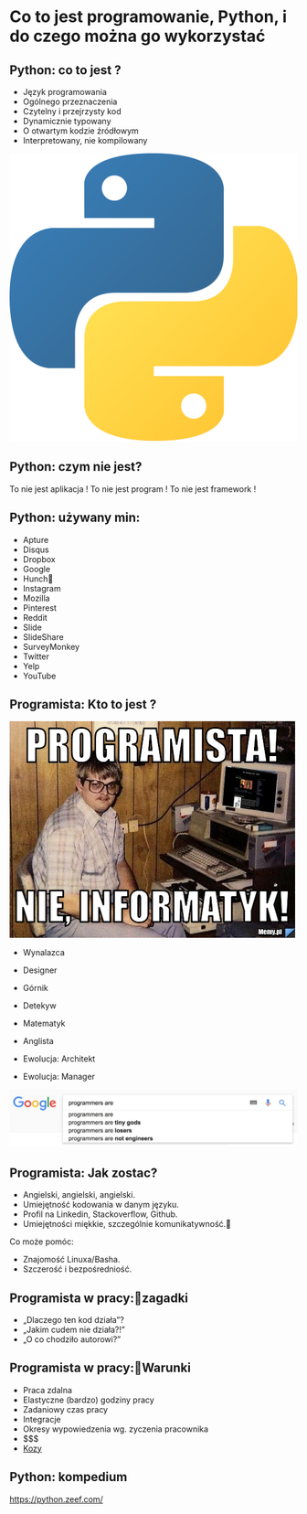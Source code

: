 Co to jest programowanie, Python, i do czego można go wykorzystać
==================================================================

Python: co to jest ?
--------------------

* Język programowania
* Ogólnego przeznaczenia
* Czytelny i przejrzysty kod
* Dynamicznie typowany
* O otwartym kodzie źródłowym
* Interpretowany, nie kompilowany

![image](./images/python_logo.png)

Python: czym nie jest?
----------------------

To nie jest aplikacja !
To nie jest program !
To nie jest framework !

Python: używany min:
--------------------

* Apture
* Disqus
* Dropbox
* Google
* Hunch
* Instagram
* Mozilla
* Pinterest
* Reddit
* Slide
* SlideShare
* SurveyMonkey
* Twitter
* Yelp
* YouTube



Programista: Kto to jest ?
---------------------------

![image](./images/python_informatyk.jpg)

* Wynalazca
* Designer
* Górnik
* Detekyw
* Matematyk
* Anglista

* Ewolucja: Architekt
* Ewolucja: Manager


![image](./images/python_gods.jpeg)

Programista: Jak zostac?
---------------------------

* Angielski, angielski, angielski.
* Umiejętność kodowania w danym języku.
* Profil na Linkedin, Stackoverflow, Github.
* Umiejętności miękkie, szczególnie komunikatywność.

Co może pomóc:
* Znajomość Linuxa/Basha.
* Szczerość i bezpośredniość.

Programista w pracy:zagadki
------------------------------

* „Dlaczego ten kod działa”?
* „Jakim cudem nie działa?!”
* „O co chodziło autorowi?”

Programista w pracy:Warunki
----------------------------

* Praca zdalna
* Elastyczne (bardzo) godziny pracy
* Zadaniowy czas pracy
* Integracje
* Okresy wypowiedzenia wg. zyczenia pracownika
* $$$
* [Kozy](https://www.youtube.com/watch?v=oHkqamFRTKI)

Python: kompedium
------------------
https://python.zeef.com/
